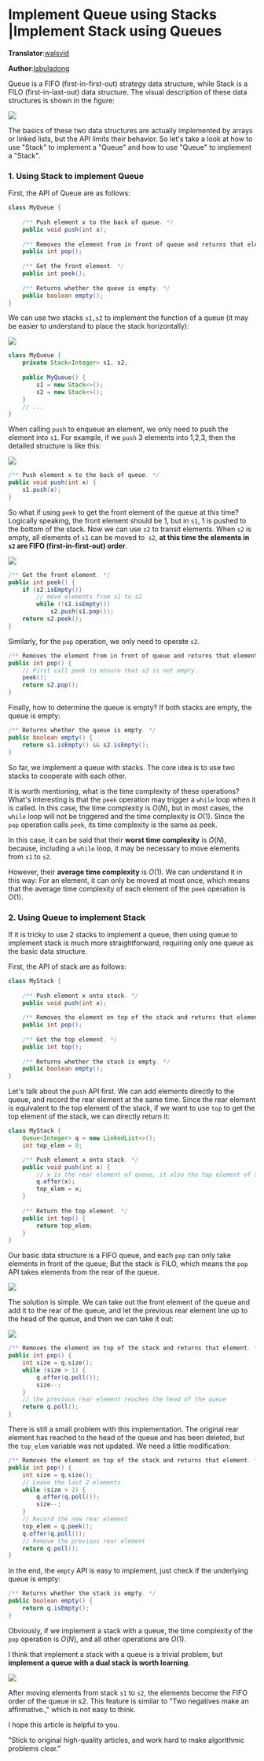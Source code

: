 # Implement Queue using Stacks |Implement Stack using Queues

**Translator**:[walsvid](https://github.com/walsvid)

**Author**:[labuladong](https://github.com/labuladong)

Queue is a FIFO (first-in-first-out) strategy data structure, while Stack is a FILO (first-in-last-out) data structure. The visual description of these data structures is shown in the figure:

![](../pictures/stackqueue/1.jpg)

The basics of these two data structures are actually implemented by arrays or linked lists, but the API limits their behavior. So let's take a look at how to use "Stack" to implement a "Queue" and how to use "Queue" to implement a "Stack".

### 1. Using Stack to implement Queue

First, the API of Queue are as follows:

```java
class MyQueue {
    
    /** Push element x to the back of queue. */
    public void push(int x);
    
    /** Removes the element from in front of queue and returns that element. */
    public int pop();
    
    /** Get the front element. */
    public int peek();
    
    /** Returns whether the queue is empty. */
    public boolean empty();
}
```

We can use two stacks `s1,s2` to implement the function of a queue (it may be easier to understand to place the stack horizontally):

![](../pictures/stackqueue/2.jpg)

```java
class MyQueue {
    private Stack<Integer> s1, s2;
    
    public MyQueue() {
        s1 = new Stack<>();
        s2 = new Stack<>();
    }
    // ...
}
```

When calling `push` to enqueue an element, we only need to push the element into `s1`. For example, if we `push` 3 elements into 1,2,3, then the detailed structure is like this:

![](../pictures/stackqueue/3.jpg)

```java
/** Push element x to the back of queue. */
public void push(int x) {
    s1.push(x);
}
```

So what if using `peek` to get the front element of the queue at this time? Logically speaking, the front element should be 1, but in `s1`, 1 is pushed to the bottom of the stack. Now we can use `s2` to transit elements. When `s2` is empty, all elements of `s1` can be moved to` s2`, **at this time the elements in `s2` are FIFO (first-in-first-out) order**.

![](../pictures/stackqueue/4.jpg)

```java
/** Get the front element. */
public int peek() {
    if (s2.isEmpty())
        // move elements from s1 to s2
        while (!s1.isEmpty())
            s2.push(s1.pop());
    return s2.peek();
}
```

Similarly, for the `pop` operation, we only need to operate `s2`.

```java
/** Removes the element from in front of queue and returns that element. */
public int pop() {
    // First call peek to ensure that s2 is not empty.
    peek();
    return s2.pop();
}
```

Finally, how to determine the queue is empty? If both stacks are empty, the queue is empty:

```java
/** Returns whether the queue is empty. */
public boolean empty() {
    return s1.isEmpty() && s2.isEmpty();
}
```

So far, we implement a queue with stacks. The core idea is to use two stacks to cooperate with each other.

It is worth mentioning, what is the time complexity of these operations? What's interesting is that the `peek` operation may trigger a `while` loop when it is called. In this case, the time complexity is $O(N)$, but in most cases, the `while` loop will not be triggered and the time complexity is $O(1)$. Since the `pop` operation calls `peek`, its time complexity is the same as peek.

In this case, it can be said that their **worst time complexity** is $O(N)$, because, including a `while` loop, it may be necessary to move elements from `s1` to `s2`.

However, their **average time complexity** is $O(1)$. We can understand it in this way: For an element, it can only be moved at most once, which means that the average time complexity of each element of the `peek` operation is $O(1)$.

### 2. Using Queue to implement Stack

If it is tricky to use 2 stacks to implement a queue, then using queue to implement stack is much more straightforward, requiring only one queue as the basic data structure. 

First, the API of stack are as follows:

```java
class MyStack {
    
    /** Push element x onto stack. */
    public void push(int x);
    
    /** Removes the element on top of the stack and returns that element. */
    public int pop();
    
    /** Get the top element. */
    public int top();
    
    /** Returns whether the stack is empty. */
    public boolean empty();
}
```

Let's talk about the `push` API first. We can add elements directly to the queue, and record the rear element at the same time. Since the rear element is equivalent to the top element of the stack, if we want to use `top` to get the top element of the stack, we can directly return it:

```java
class MyStack {
    Queue<Integer> q = new LinkedList<>();
    int top_elem = 0;

    /** Push element x onto stack. */
    public void push(int x) {
        // x is the rear element of queue, it also the top element of stack.
        q.offer(x);
        top_elem = x;
    }
    
    /** Return the top element. */
    public int top() {
        return top_elem;
    }
}
```

Our basic data structure is a FIFO queue, and each `pop` can only take elements in front of the queue; But the stack is FILO, which means the `pop` API takes elements from the rear of the queue.

![](../pictures/stackqueue/5.jpg)

The solution is simple. We can take out the front element of the queue and add it to the rear of the queue, and let the previous rear element line up to the head of the queue, and then we can take it out:

![](../pictures/stackqueue/6.jpg)

```java
/** Removes the element on top of the stack and returns that element. */
public int pop() {
    int size = q.size();
    while (size > 1) {
        q.offer(q.poll());
        size--;
    }
    // the previous rear element reaches the head of the queue
    return q.poll();
}
```

There is still a small problem with this implementation. The original rear element has reached to the head of the queue and has been deleted, but the `top_elem` variable was not updated. We need a little modification:

```java
/** Removes the element on top of the stack and returns that element. */
public int pop() {
    int size = q.size();
    // Leave the last 2 elements
    while (size > 2) {
        q.offer(q.poll());
        size--;
    }
    // Record the new rear element
    top_elem = q.peek();
    q.offer(q.poll());
    // Remove the previous rear element
    return q.poll();
}
```

In the end, the `empty` API is easy to implement, just check if the underlying queue is empty:

```java
/** Returns whether the stack is empty. */
public boolean empty() {
    return q.isEmpty();
}
```

Obviously, if we implement a stack with a queue, the time complexity of the `pop` operation is $O(N)$, and all other operations are $O(1)$.

I think that implement a stack with a queue is a trivial problem, but **implement a queue with a dual stack is worth learning**.

![](../pictures/stackqueue/4.jpg)

After moving elements from stack `s1` to `s2`, the elements become the FIFO order of the queue in s2. This feature is similar to "Two negatives make an affirmative.," which is not easy to think.

I hope this article is helpful to you.

"Stick to original high-quality articles, and work hard to make algorithmic problems clear."